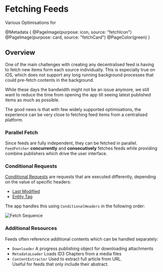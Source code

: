 # Fetching Feeds

Various Optimisations for  

@Metadata {
	@PageImage(purpose: icon, source: "fetchIcon")
	@PageImage(purpose: card, source: "fetchCard")
	@PageColor(green)
}

## Overview

One of the main challenges with creating any decentralised feed is having to fetch new items form each source individually. This is especially true on iOS, which does not support any long running background processes that could pre-fetch contents in the background.

While these days the bandwidth might not be an issue anymore, we still want to reduce the time from opening the app till seeing latest published items as much as possible.

The good news is that with few widely supported optimisations, the experience can be very close to fetching feed items from a centralised platform.

### Parallel Fetch

Since feeds are  fully independent, they can be fetched in parallel.\
``FeedFetcher`` **concurrently** and **consecutively** fetches feeds while providing combine publishers which drive the user interface.

### Conditional Requests

[Conditional Requests](https://developer.mozilla.org/en-US/docs/Web/HTTP/Conditional_requests) are requests that are executed differently, depending on the value of specific headers:

- [Last Modified](https://developer.mozilla.org/en-US/docs/Web/HTTP/Headers/Last-Modified)
- [Entity Tag](https://developer.mozilla.org/en-US/docs/Web/HTTP/Headers/ETag)

The app handles this using ``ConditionalHeaders`` in the following order:

![Fetch Sequence](fetchSequence)

### Additional Resources

Feeds often reference additional contents which can be handled separately:
- ``Downloader`` A progress publishing object for downloading attachments
- ``MetadataLoader`` Loads ID3 Chapters from a media files
- ``ContentExtractor`` Used to extract full article from URL.\
Useful for feeds that only include their abstract.

